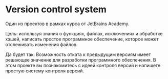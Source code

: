 # Version control system

Один из проектов в рамках курса от JetBrains Academy.

Цель: используя знания о функциях, файлах, исключениях и обработке хэшей, написать простое программное обеспечение,
которое может отслеживать изменения файлов.

Да будет так: Возможность отката к предыдущим версиям имеет решающее значение для разработки программного обеспечения. В
этом проекте вы познакомитесь с идеей контроля версий и напишете простую систему контроля версий.